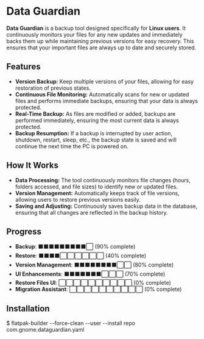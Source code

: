 # **Data Guardian**

**Data Guardian** is a backup tool designed specifically for **Linux users**. It continuously monitors your files for any new updates and immediately backs them up while maintaining previous versions for easy recovery. This ensures that your important files are always up to date and securely stored.

## **Features**
- **Version Backup:** Keep multiple versions of your files, allowing for easy restoration of previous states.  
- **Continuous File Monitoring:** Automatically scans for new or updated files and performs immediate backups, ensuring that your data is always protected.  
- **Real-Time Backup:** As files are modified or added, backups are performed immediately, ensuring the most current data is always protected.  
- **Backup Resumption:** If a backup is interrupted by user action, shutdown, restart, sleep, etc., the backup state is saved and will continue the next time the PC is powered on.  

## **How It Works**
- **Data Processing:** The tool continuously monitors file changes (hours, folders accessed, and file sizes) to identify new or updated files.  
- **Version Management:** Automatically keeps track of file versions, allowing users to restore previous versions easily.  
- **Saving and Adjusting:** Continuously saves backup data in the database, ensuring that all changes are reflected in the backup history.  

## **Progress**
- **Backup**: ⬛⬛⬛⬛⬛⬛⬛⬛⬛⬜ (90% complete)  
- **Restore**: ⬛⬛⬛⬛⬜⬜⬜⬜⬜⬜ (40% complete)  
- **Version Management**: ⬛⬛⬛⬛⬛⬛⬛⬛⬜⬜ (80% complete)  
- **UI Enhancements**: ⬛⬛⬛⬛⬛⬛⬛⬜⬜⬜ (70% complete)
- **Restore Files UI**: ⬜⬜⬜⬜⬜⬜⬜⬜⬜⬜ (0% complete)
- **Migration Assistant**: ⬜⬜⬜⬜⬜⬜⬜⬜⬜⬜ (0% complete)

## **Installation**
$ flatpak-builder --force-clean --user --install repo com.gnome.dataguardian.yaml 
